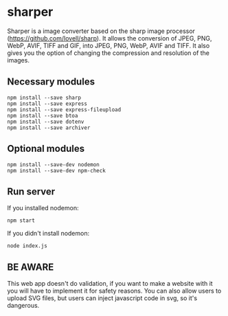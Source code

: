 # sharper
Sharper is a image converter based on the sharp image processor (https://github.com/lovell/sharp). It allows the conversion of JPEG, PNG, WebP, AVIF, TIFF and GIF, into JPEG, PNG, WebP, AVIF and TIFF. It also gives you the option of changing the compression and resolution of the images.

## Necessary modules
```
npm install --save sharp
npm install --save express
npm install --save express-fileupload
npm install --save btoa
npm install --save dotenv
npm install --save archiver
```

## Optional modules
```
npm install --save-dev nodemon
npm install --save-dev npm-check
```

## Run server
If you installed nodemon:
```
npm start
```
If you didn't install nodemon:
```
node index.js
```

## BE AWARE
This web app doesn't do validation, if you want to make a website with it you will have to implement it for safety reasons. You can also allow users to upload SVG files, but users can inject javascript code in svg, so it's dangerous.
